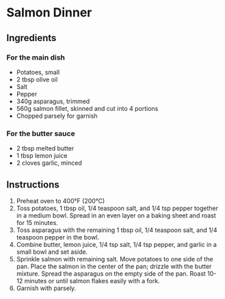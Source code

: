 # Salmon Dinner

## Ingredients

### For the main dish
- Potatoes, small
- 2 tbsp olive oil
- Salt
- Pepper
- 340g asparagus, trimmed
- 560g salmon fillet, skinned and cut into 4 portions
- Chopped parsely for garnish

### For the butter sauce
- 2 tbsp melted butter
- 1 tbsp lemon juice
- 2 cloves garlic, minced

## Instructions

1. Preheat oven to 400°F (200°C)
2. Toss potatoes, 1 tbsp oil, 1/4 teaspoon salt, and 1/4 tsp pepper together in a medium bowl. Spread in an even layer on a baking sheet and roast for 15 minutes.
3. Toss asparagus with the remaining 1 tbsp oil, 1/4 teaspoon salt, and 1/4 teaspoon pepper in the bowl.
4. Combine butter, lemon juice, 1/4 tsp salt, 1/4 tsp pepper, and garlic in a small bowl and set aside.
5. Sprinkle salmon with remaining salt. Move potatoes to one side of the pan. Place the salmon in the center of the pan; drizzle with the butter mixture. Spread the asparagus on the empty side of the pan. Roast 10-12 minutes or until salmon flakes easily with a fork.
6. Garnish with parsely.
